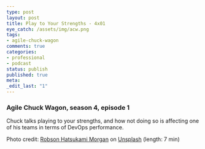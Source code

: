 ```yaml
---
type: post
layout: post
title: Play to Your Strengths - 4x01
eye_catch: /assets/img/acw.png
tags:
- agile-chuck-wagon
comments: true
categories:
- professional
- podcast
status: publish
published: true
meta:
_edit_last: "1"
---
```


### Agile Chuck Wagon, season 4, episode 1

Chuck talks playing to your strengths, and how not doing so is affecting one of his teams in terms of DevOps performance.

Photo credit: [Robson Hatsukami Morgan](https://unsplash.com/photos/SnGxdsmgexU?utm_source=unsplash&amp;utm_medium=referral&amp;utm_content=creditCopyText) on [Unsplash](https://unsplash.com/search/photos/sports?utm_source=unsplash&amp;utm_medium=referral&amp;utm_content=creditCopyText) (length: 7 min)
